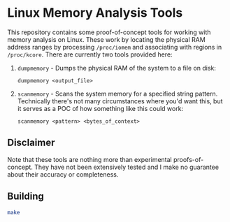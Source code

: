 # Linux Memory Analysis Tools

This repository contains some proof-of-concept tools for working with memory analysis on Linux. These work by locating the physical RAM address ranges by processing `/proc/iomem` and associating with regions in `/proc/kcore`. There are currently two tools provided here:

1. `dumpmemory` - Dumps the physical RAM of the system to a file on disk:

    ```
    dumpmemory <output_file>
    ```
2. `scanmemory` - Scans the system memory for a specified string pattern. Technically there's not many circumstances where you'd want this, but it serves as a POC of how something like this could work:
 
    ```
    scanmemory <pattern> <bytes_of_context>
    ```

## Disclaimer

Note that these tools are nothing more than experimental proofs-of-concept. They have not been extensively tested and I make no guarantee about their accuracy or completeness. 

## Building 

```bash
make
```
